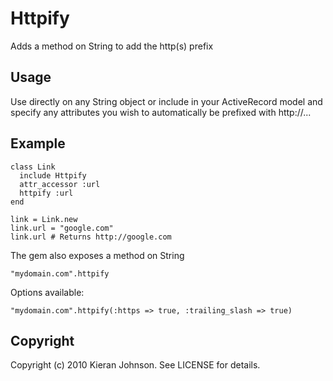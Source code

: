 Httpify
=======

Adds a method on String to add the http(s) prefix 

Usage
-----

Use directly on any String object or include in your ActiveRecord model and 
specify any attributes you wish to automatically be prefixed with http://...

Example
-------

    class Link
      include Httpify
      attr_accessor :url
      httpify :url
    end

    link = Link.new
    link.url = "google.com"
    link.url # Returns http://google.com

The gem also exposes a method on String

    "mydomain.com".httpify

Options available:

    "mydomain.com".httpify(:https => true, :trailing_slash => true)


Copyright
---------

Copyright (c) 2010 Kieran Johnson. See LICENSE for details.